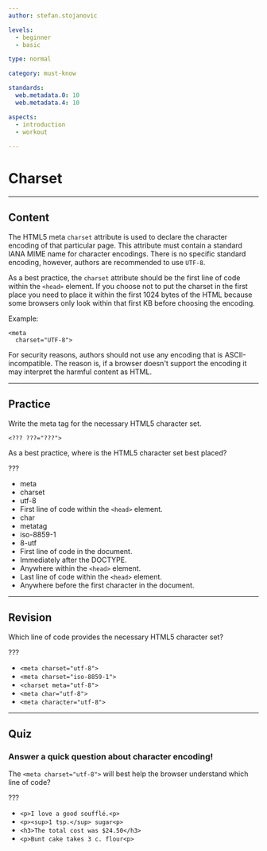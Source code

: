 ```yaml
---
author: stefan.stojanovic

levels:
  - beginner
  - basic

type: normal

category: must-know

standards:
  web.metadata.0: 10
  web.metadata.4: 10

aspects:
  - introduction
  - workout
  
---
```

# Charset
---
## Content

The HTML5 meta `charset` attribute is used to declare the character encoding of that particular page. This attribute must contain a standard IANA MIME name for character encodings. There is no specific standard encoding, however, authors are recommended to use `UTF-8`.

As a best practice, the `charset` attribute should be the first line of code within the `<head>` element.
If you choose not to put the charset in the first place you need to place it within the first 1024 bytes of the HTML because some browsers only look within that first KB before choosing the encoding.

Example:
```
<meta
  charset="UTF-8">
```

For security reasons, authors should not use any encoding that is ASCII-incompatible. The reason is, if a browser doesn't support the encoding it may interpret the harmful content as HTML.

---
## Practice

Write the meta tag for the necessary HTML5 character set.

`<??? ???="???">`

As a best practice, where is the HTML5 character set best placed?

???

* meta
* charset
* utf-8
* First line of code within the `<head>` element.
* char
* metatag
* iso-8859-1
* 8-utf
* First line of code in the document.
* Immediately after the DOCTYPE.
* Anywhere within the `<head>` element.
* Last line of code within the `<head>` element.
* Anywhere before the first character in the document.

---
## Revision

Which line of code provides the necessary HTML5 character set?

???

* `<meta charset="utf-8">`
* `<meta charset="iso-8859-1">`
* `<charset meta="utf-8">`
* `<meta char="utf-8">`
* `<meta character="utf-8">`

---
## Quiz

### Answer a quick question about character encoding!

The `<meta charset="utf-8">` will best help the browser understand which line of code?

???

* `<p>I love a good soufflé.<p>`
* `<p><sup>1 tsp.</sup> sugar<p>`
* `<h3>The total cost was $24.50</h3>`
* `<p>Bunt cake takes 3 c. flour<p>`
 
